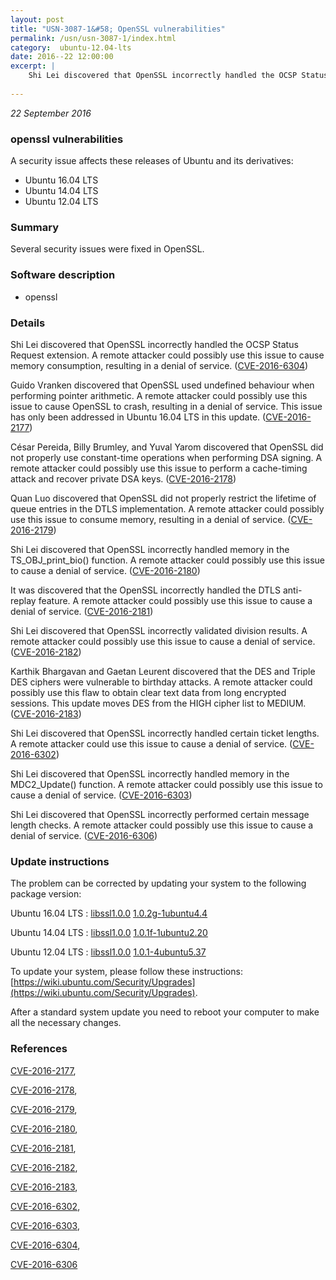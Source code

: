 ```yaml
---
layout: post
title: "USN-3087-1&#58; OpenSSL vulnerabilities"
permalink: /usn/usn-3087-1/index.html
category:  ubuntu-12.04-lts
date: 2016--22 12:00:00
excerpt: |
    Shi Lei discovered that OpenSSL incorrectly handled the OCSP Status Request extension. A remote attacker could possibly use this issue to cause memory consumption, resulting in a denial of service. ([CVE-2016-6304](http://people.ubuntu.com/~ubuntu-security/cve/CVE-2016-6304))
    
--- 
```

 
 

*22 September 2016*

### openssl vulnerabilities

A security issue affects these releases of Ubuntu and its derivatives:

* Ubuntu 16.04 LTS
* Ubuntu 14.04 LTS
* Ubuntu 12.04 LTS

### Summary

Several security issues were fixed in OpenSSL. 

### Software description

* openssl 

### Details

Shi Lei discovered that OpenSSL incorrectly handled the OCSP Status Request extension. A remote attacker could possibly use this issue to cause memory consumption, resulting in a denial of service. ([CVE-2016-6304](http://people.ubuntu.com/~ubuntu-security/cve/CVE-2016-6304))

Guido Vranken discovered that OpenSSL used undefined behaviour when performing pointer arithmetic. A remote attacker could possibly use this issue to cause OpenSSL to crash, resulting in a denial of service. This issue has only been addressed in Ubuntu 16.04 LTS in this update. ([CVE-2016-2177](http://people.ubuntu.com/~ubuntu-security/cve/CVE-2016-2177))

César Pereida, Billy Brumley, and Yuval Yarom discovered that OpenSSL did not properly use constant-time operations when performing DSA signing. A remote attacker could possibly use this issue to perform a cache-timing attack and recover private DSA keys. ([CVE-2016-2178](http://people.ubuntu.com/~ubuntu-security/cve/CVE-2016-2178))

Quan Luo discovered that OpenSSL did not properly restrict the lifetime of queue entries in the DTLS implementation. A remote attacker could possibly use this issue to consume memory, resulting in a denial of service. ([CVE-2016-2179](http://people.ubuntu.com/~ubuntu-security/cve/CVE-2016-2179))

Shi Lei discovered that OpenSSL incorrectly handled memory in the TS_OBJ_print_bio() function. A remote attacker could possibly use this issue to cause a denial of service. ([CVE-2016-2180](http://people.ubuntu.com/~ubuntu-security/cve/CVE-2016-2180))

It was discovered that the OpenSSL incorrectly handled the DTLS anti-replay feature. A remote attacker could possibly use this issue to cause a denial of service. ([CVE-2016-2181](http://people.ubuntu.com/~ubuntu-security/cve/CVE-2016-2181))

Shi Lei discovered that OpenSSL incorrectly validated division results. A remote attacker could possibly use this issue to cause a denial of service. ([CVE-2016-2182](http://people.ubuntu.com/~ubuntu-security/cve/CVE-2016-2182))

Karthik Bhargavan and Gaetan Leurent discovered that the DES and Triple DES ciphers were vulnerable to birthday attacks. A remote attacker could possibly use this flaw to obtain clear text data from long encrypted sessions. This update moves DES from the HIGH cipher list to MEDIUM. ([CVE-2016-2183](http://people.ubuntu.com/~ubuntu-security/cve/CVE-2016-2183))

Shi Lei discovered that OpenSSL incorrectly handled certain ticket lengths. A remote attacker could use this issue to cause a denial of service. ([CVE-2016-6302](http://people.ubuntu.com/~ubuntu-security/cve/CVE-2016-6302))

Shi Lei discovered that OpenSSL incorrectly handled memory in the MDC2_Update() function. A remote attacker could possibly use this issue to cause a denial of service. ([CVE-2016-6303](http://people.ubuntu.com/~ubuntu-security/cve/CVE-2016-6303))

Shi Lei discovered that OpenSSL incorrectly performed certain message length checks. A remote attacker could possibly use this issue to cause a denial of service. ([CVE-2016-6306](http://people.ubuntu.com/~ubuntu-security/cve/CVE-2016-6306)) 

### Update instructions

The problem can be corrected by updating your system to the following package version:

Ubuntu 16.04 LTS
 : [libssl1.0.0](https://launchpad.net/ubuntu/+source/openssl) <span> [1.0.2g-1ubuntu4.4](https://launchpad.net/ubuntu/+source/openssl/1.0.2g-1ubuntu4.4) </span> 

Ubuntu 14.04 LTS
 : [libssl1.0.0](https://launchpad.net/ubuntu/+source/openssl) <span> [1.0.1f-1ubuntu2.20](https://launchpad.net/ubuntu/+source/openssl/1.0.1f-1ubuntu2.20) </span> 

Ubuntu 12.04 LTS
 : [libssl1.0.0](https://launchpad.net/ubuntu/+source/openssl) <span> [1.0.1-4ubuntu5.37](https://launchpad.net/ubuntu/+source/openssl/1.0.1-4ubuntu5.37) </span> 

To update your system, please follow these instructions: [https://wiki.ubuntu.com/Security/Upgrades](https://wiki.ubuntu.com/Security/Upgrades).

After a standard system update you need to reboot your computer to make all the necessary changes. 

### References

 
 [CVE-2016-2177](http://people.ubuntu.com/~ubuntu-security/cve/CVE-2016-2177), 

 [CVE-2016-2178](http://people.ubuntu.com/~ubuntu-security/cve/CVE-2016-2178), 

 [CVE-2016-2179](http://people.ubuntu.com/~ubuntu-security/cve/CVE-2016-2179), 

 [CVE-2016-2180](http://people.ubuntu.com/~ubuntu-security/cve/CVE-2016-2180), 

 [CVE-2016-2181](http://people.ubuntu.com/~ubuntu-security/cve/CVE-2016-2181), 

 [CVE-2016-2182](http://people.ubuntu.com/~ubuntu-security/cve/CVE-2016-2182), 

 [CVE-2016-2183](http://people.ubuntu.com/~ubuntu-security/cve/CVE-2016-2183), 

 [CVE-2016-6302](http://people.ubuntu.com/~ubuntu-security/cve/CVE-2016-6302), 

 [CVE-2016-6303](http://people.ubuntu.com/~ubuntu-security/cve/CVE-2016-6303), 

 [CVE-2016-6304](http://people.ubuntu.com/~ubuntu-security/cve/CVE-2016-6304), 

 [CVE-2016-6306](http://people.ubuntu.com/~ubuntu-security/cve/CVE-2016-6306)
 

